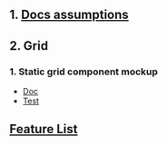## 1. [Docs assumptions](docs/001_docs.md)

## 2. Grid

### 1. Static grid component mockup

- [Doc](docs/002_test_grid.md)
- [Test](test/grid/001_static/index.html)

## [Feature List](docs/feature_list.md)
